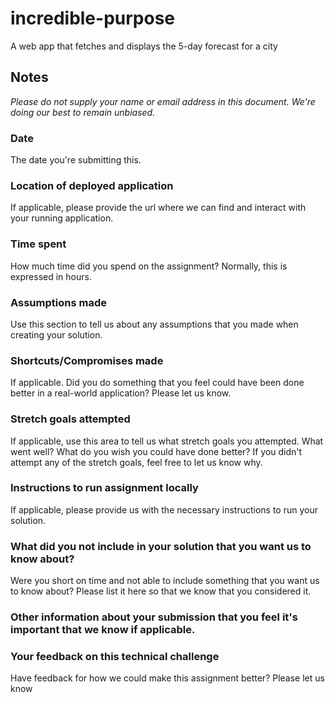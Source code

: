 # incredible-purpose
A web app that fetches and displays the 5-day forecast for a city

## Notes
*Please do not supply your name or email address in this document. We're doing our best to remain unbiased.*
### Date
The date you're submitting this.
### Location of deployed application
If applicable, please provide the url where we can find and interact with your running application.
### Time spent
How much time did you spend on the assignment? Normally, this is expressed in hours.
### Assumptions made
Use this section to tell us about any assumptions that you made when creating your solution.
### Shortcuts/Compromises made
If applicable. Did you do something that you feel could have been done better in a real-world application? Please
let us know.
### Stretch goals attempted
If applicable, use this area to tell us what stretch goals you attempted. What went well? What do you wish you
could have done better? If you didn't attempt any of the stretch goals, feel free to let us know why.
### Instructions to run assignment locally
If applicable, please provide us with the necessary instructions to run your solution.
### What did you not include in your solution that you want us to know about?
Were you short on time and not able to include something that you want us to know
about? Please list it here so that we know that you considered it.
### Other information about your submission that you feel it's important that we know if applicable.
### Your feedback on this technical challenge
Have feedback for how we could make this assignment better? Please let us know
